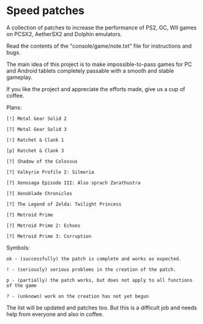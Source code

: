 # Speed patches
A collection of patches to increase the performance of PS2, GC, WII games on PCSX2, AetherSX2 and Dolphin emulators.

Read the contents of the "console/game/note.txt" file for instructions and bugs.

The main idea of ​​this project is to make impossible-to-pass games for PC and Android tablets completely passable with a smooth and stable gameplay.

If you like the project and appreciate the efforts made, give us a cup of coffee.

Plans:

    [!] Metal Gear Solid 2
    
    [?] Metal Gear Solid 3
    
    [!] Ratchet & Clank 1
    
    [p] Ratchet & Clank 3
    
    [?] Shadow of the Colossus
    
    [?] Valkyrie Profile 2: Silmeria
    
    [?] Xenosaga Episode III: Also sprach Zarathustra
    
    [?] Xenoblade Chronicles
    
    [?] The Legend of Zelda: Twilight Princess
    
    [?] Metroid Prime
    
    [?] Metroid Prime 2: Echoes
    
    [?] Metroid Prime 3: Corruption

Symbols:

    ok - (successfully) the patch is complete and works as expected.
    
    ! - (seriously) serious problems in the creation of the patch.
    
    p - (partially) the patch works, but does not apply to all functions of the game
    
    ? - (unknown) work on the creation has not yet begun

The list will be updated and patches too.
But this is a difficult job and needs help from everyone and also in coffee.
